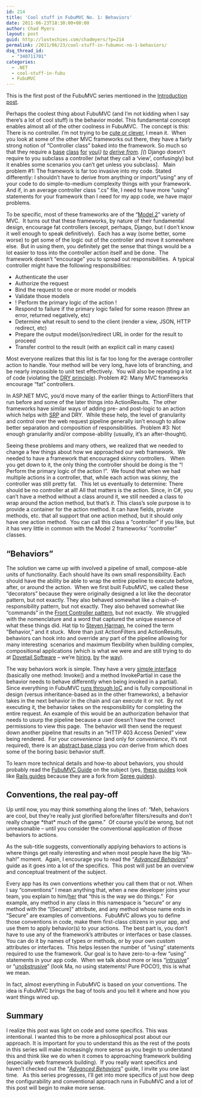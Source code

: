 ```yaml
---
id: 214
title: 'Cool stuff in FubuMVC No. 1: Behaviors'
date: 2011-06-23T18:30:00+00:00
author: Chad Myers
layout: post
guid: http://lostechies.com/chadmyers/?p=214
permalink: /2011/06/23/cool-stuff-in-fubumvc-no-1-behaviors/
dsq_thread_id:
  - "340711701"
categories:
  - .NET
  - cool-stuff-in-fubu
  - FubuMVC
---
```

This is the first post of the FubuMVC series mentioned in the [Introduction post](http://lostechies.com/chadmyers/2011/05/30/cool-stuff-in-fubucore-and-fubumvc-series/).

Perhaps the coolest thing about FubuMVC (and I’m not kidding when I say there’s a lot of cool stuff) is the behavior model. This fundamental concept enables almost all of the other coolness in FubuMVC.&nbsp; The concept is this: There is no controller. I’m not trying to be [cute or clever](http://www.youtube.com/watch?v=dzm8kTIj_0M), I mean it.&nbsp; When you look at some of the other MVC frameworks out there, they have a fairly strong notion of “Controller class” baked into the framework. So much so that they require a [base](http://msdn.microsoft.com/en-us/library/system.web.mvc.controllerbase.aspx) [class](http://struts.apache.org/2.0.6/struts2-core/apidocs/com/opensymphony/xwork2/ActionSupport.html)&nbsp;[for](http://static.springsource.org/spring/docs/2.5.x/api/org/springframework/web/servlet/mvc/AbstractController.html) [you](https://docs.djangoproject.com/en/dev/ref/class-based-views/#django.views.generic.base.TemplateView)(*) [to](http://www.castleproject.org/monorail/gettingstarted/smartdispatcher.html) [derive from](http://api.rubyonrails.org/classes/ActionController/Base.html). [(*) Django doesn’t require to you subclass a controller (what they call a ‘view’, confusingly) but it enables some scenarios you can’t get unless you subclass].&nbsp;&nbsp; Main problem #1: The framework is far too invasive into my code. Stated differently: I shouldn’t have to derive from anything or import/”using” any of your code to do simple-to-medium complexity things with your framework.&nbsp; And if, in an average controller class “.cs” file, I need to have more “using” statements for your framework than I need for my app code, we have major problems.

To be specific, most of these frameworks are of the “[Model 2](http://en.wikipedia.org/wiki/Model_2)” variety of MVC.&nbsp; It turns out that these frameworks, by nature of their fundamental design, encourage fat controllers (except, perhaps, Django, but I don’t know it well enough to speak definitively).&nbsp; Each has a way (some better, some worse) to get some of the logic out of the controller and move it somewhere else.&nbsp; But in using them, you definitely get the sense that things would be a lot easier to toss into the controller action itself and be done.&nbsp; The framework doesn’t “encourage” you to spread out responsibilities.&nbsp; A typical controller might have the following responsibilities:

  * Authenticate the user
  * Authorize the request
  * Bind the request to one or more model or models
  * Validate those models
  * ! Perform the primary logic of the action !
  * Respond to failure if the primary logic failed for some reason (threw an error, returned negatively, etc)
  * Determine what result to send to the client (render a view, JSON, HTTP redirect, etc)
  * Prepare the output model/json/redirect URL in order for the result to proceed
  * Transfer control to the result (with an explicit call in many cases)

Most everyone realizes that this list is far too long for the average controller action to handle. Your method will be very long, have lots of branching, and be nearly impossible to unit test effectively.&nbsp; You will also be repeating a lot of code (violating the [DRY principle](http://en.wikipedia.org/wiki/Don't_repeat_yourself)). Problem #2: Many MVC frameworks encourage “fat” controllers.

In ASP.NET MVC, you’d move many of the earlier things to ActionFilters that run before and some of the later things into ActionResults.&nbsp; The other frameworks have similar ways of adding pre- and post-logic to an action which helps with [SRP](http://lostechies.com/seanchambers/2008/03/15/ptom-single-responsibility-principle/) and DRY.&nbsp; While these help, the level of granularity and control over the web request pipeline generally isn’t enough to allow better separation and composition of responsibilities.&nbsp; Problem #3: Not enough granularity and/or compose-ability (usually, it’s an after-thought).

Seeing these problems and many others, we realized that we needed to change a few things about how we approached our web framework.&nbsp; We needed to have a framework that encouraged skinny controllers.&nbsp;&nbsp; When you get down to it, the only thing the controller should be doing is the “! Perform the primary logic of the action !”.&nbsp; We found that when we had multiple actions in a controller, that, while each action was skinny, the controller was still pretty fat.&nbsp;&nbsp; This let us eventually to determine: There should be no controller at all! All that matters is the action. Since, in C#, you can’t have a method without a class around it, we still needed a class to wrap around the action method, but that’s _it_. This class’s sole purpose is to provide a container for the action method. It can have fields, private methods, etc. that all support that one action method, but it should only have one action method.&nbsp; You can call this class a “controller” if you like, but it has very little in common with the Model 2 frameworks’ “controller” classes.

## “Behaviors”

The solution we came up with involved a pipeline of small, compose-able units of functionality. Each should have its own small responsibility. Each should have the ability be able to wrap the entire pipeline to execute before, after, or around the action.&nbsp; When we first built FubuMVC, we called these “decorators” because they were originally designed a lot like the decorator pattern, but not exactly. They also behaved somewhat like a chain-of-responsibility pattern, but not exactly. They also behaved somewhat like “commands” in the [Front Controller pattern](http://martinfowler.com/eaaCatalog/frontController.html), but not exactly.&nbsp; We struggled with the nomenclature and a word that captured the unique essence of what these things did. Hat tip to [Steven Harman](http://stevenharman.net/), he coined the term “Behavior,” and it stuck.&nbsp; More than just ActionFilters and ActionResults, behaviors can hook into and override any part of the pipeline allowing for many interesting&nbsp; scenarios and maximum flexibility when building complex, compositional applications (which is what we were and are still trying to do at [Dovetail Software](http://www.dovetailsoftware.com/) – we’re [hiring](http://www.dovetailsoftware.com/senior-net-technical-lead), [by](http://www.dovetailsoftware.com/.NET%20Developers) the [way](http://www.dovetailsoftware.com/front-end-developer)).

The way behaviors work is simple. They have a very [simple interface](https://github.com/DarthFubuMVC/fubumvc/blob/master/src/FubuMVC.Core/Behaviors/IActionBehavior.cs) (basically one method: Invoke() and a method InvokePartial in case the behavior needs to behave differently when being invoked in a partial).&nbsp; Since everything in FubuMVC [runs through IoC](https://twitter.com/#!/hcoverlambda/status/83916665041072128) and is fully compositional in design (versus inheritance-based as in the other frameworks), a behavior takes in the next behavior in the chain and can execute it or not.&nbsp; By not executing it, the behavior takes on the responsibility for completing the entire request. An example of this would be an authorization behavior that needs to usurp the pipeline because a user doesn’t have the correct permissions to view this page.&nbsp; The behavior will then send the request down another pipeline that results in an “HTTP 403 Access Denied” view being rendered.&nbsp; For your _convenience_ (and only for _convenience_, it’s not required), there is an [abstract base class](https://github.com/DarthFubuMVC/fubumvc/blob/master/src/FubuMVC.Core/Behaviors/BasicBehavior.cs) you _can_ derive from which does some of the boring basic behavior stuff.

To learn more technical details and how-to about behaviors, you should probably read the [FubuMVC Guide](http://guides.fubumvc.com/advanced_behaviors.html) on the subject (yes, [these guides](https://github.com/DarthFubuMVC/fubumvc-guides) look like [Rails guides](https://github.com/lifo/docrails) because they are a fork from [Spree guides](https://github.com/spree/spree-guides)).

## Conventions, the real pay-off

Up until now, you may think something along the lines of: “Meh, behaviors are cool, but they’re really just glorified before/after filters/results and don’t really change \*that\* much of the game.”&nbsp; Of course you’d be wrong, but not unreasonable – until you consider the conventional application of those behaviors to actions.

As the sub-title suggests, conventionally applying behaviors to actions is where things get really interesting and when most people have the big “Ah-hah!” moment.&nbsp; Again, I encourage you to read the “_[Advanced Behaviors](http://guides.fubumvc.com/advanced_behaviors.html)_” guide as it goes into a lot of the specifics.&nbsp; This post will just be an overview and conceptual treatment of the subject.

Every app has its own conventions whether you call them that or not. When I say “conventions” I mean anything that, when a new developer joins your team, you explain to him/[her](http://www.techrepublic.com/blog/programming-and-development/it-gender-gap-where-are-the-female-programmers/2386) that “this is the way we do things.”&nbsp; For example, any method in any class in this namespace is “secure” or any method with the “[Secure]” attribute, and any method whose name ends in “Secure” are examples of conventions.&nbsp; FubuMVC allows you to define those conventions in code, make them first-class citizens in your app, and use them to apply behavior(s) to your actions.&nbsp; The best part is, you don’t have to use any of the framework’s attributes or interfaces or base classes. You can do it by names of types or methods, or by your own custom attributes or interfaces.&nbsp; This helps lessen the number of “using” statements required to use the framework. Our goal is to have zero-to-a-few “using” statements in your app code.&nbsp; When we talk about more or less “[intrusive](http://codebetter.com/jeremymiller/2008/05/19/what-dan-simmons-forgot-to-tell-you-about-the-entity-framework/)” or “[unobstrusive](https://github.com/DarthFubuMVC/fubumvc/blob/master/src/FubuMVC.HelloWorld/Controllers/LimitMethods/LimitMethodsController.cs)” (look Ma, no using statements! Pure POCO!), this is what we mean.

In fact, almost everything in FubuMVC is based on your conventions. The idea is FubuMVC brings the bag of tools and you tell it where and how you want things wired up.

## Summary

I realize this post was light on code and some specifics. This was intentional. I wanted this to be more a philosophical post about our approach. It is important for you to understand this as the rest of the posts in this series will make increasingly more sense as you begin to understand this and think like we do when it comes to approaching framework building (especially web framework building).&nbsp; If you really want specifics and haven’t checked out the “[_Advanced Behaviors_](http://guides.fubumvc.com/advanced_behaviors.html)” guide, I invite you one last time.&nbsp;&nbsp; As this series progresses, I’ll get into more specifics of just how deep the configurability and conventional approach runs in FubuMVC and a lot of this post will begin to make more sense.
